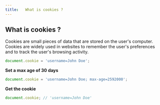 ```yaml
---
title:   What is cookies ?
---
```

## What is cookies ?

 Cookies are small pieces of data that are stored on the user's computer.  Cookies are widely used in websites to remember the user's preferences and to track the user's browsing activity.

```javascript
document.cookie = 'username=John Doe';
```

**Set a max age of 30 days**

```javascript
document.cookie = 'username=John Doe; max-age=2592000';

```

**Get the cookie**

```javascript
document.cookie; // 'username=John Doe'

```
